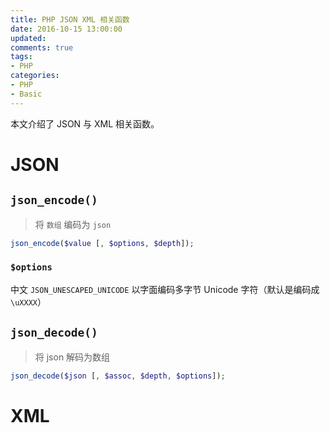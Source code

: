 ```yaml
---
title: PHP JSON XML 相关函数
date: 2016-10-15 13:00:00
updated:
comments: true
tags:
- PHP
categories:
- PHP
- Basic
---
```


本文介绍了 JSON 与 XML 相关函数。

<!--more-->

# JSON

## `json_encode()`

>将 `数组` 编码为 `json`

```php
json_encode($value [, $options, $depth]);
```

### `$options`

中文 `JSON_UNESCAPED_UNICODE` 以字面编码多字节 Unicode 字符（默认是编码成 `\uXXXX`）

## `json_decode()`

>将 json 解码为数组

```php
json_decode($json [, $assoc, $depth, $options]);
```

# XML
